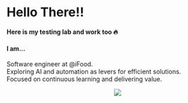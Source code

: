 <div>
  <h1>Hello There!!</h1>
  <strong>Here is my testing lab and work too 🔥</strong>
</p>
     
</div>

<h4>I am...</h3>  

Software engineer at @iFood. <br/>
Exploring AI and automation as levers for efficient solutions. <br/>
Focused on continuous learning and delivering value. <br/>


<div  align="center">
    <p><More abount me/p>
    <a href="https://www.linkedin.com/in/romulo-assis/">
      <img src="https://img.shields.io/badge/LinkedIn-0077B5?style=for-the-badge&logo=linkedin&logoColor=white" />
    <a>
</div>
 

